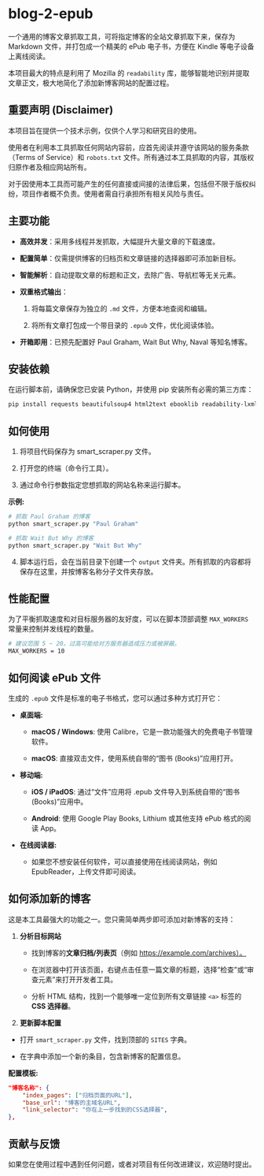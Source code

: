 # blog-2-epub

一个通用的博客文章抓取工具，可将指定博客的全站文章抓取下来，保存为 Markdown 文件，并打包成一个精美的 ePub 电子书，方便在 Kindle 等电子设备上离线阅读。

本项目最大的特点是利用了 Mozilla 的 `readability` 库，能够智能地识别并提取文章正文，极大地简化了添加新博客网站的配置过程。

## 重要声明 (Disclaimer)
本项目旨在提供一个技术示例，仅供个人学习和研究目的使用。

使用者在利用本工具抓取任何网站内容前，应首先阅读并遵守该网站的服务条款（Terms of Service）和 `robots.txt` 文件。所有通过本工具抓取的内容，其版权归原作者及相应网站所有。

对于因使用本工具而可能产生的任何直接或间接的法律后果，包括但不限于版权纠纷，项目作者概不负责。使用者需自行承担所有相关风险与责任。

## 主要功能

- **高效并发**：采用多线程并发抓取，大幅提升大量文章的下载速度。

- **配置简单**：仅需提供博客的归档页和文章链接的选择器即可添加新目标。

- **智能解析**：自动提取文章的标题和正文，去除广告、导航栏等无关元素。

- **双重格式输出**：

    1. 将每篇文章保存为独立的 `.md` 文件，方便本地查阅和编辑。

    2. 将所有文章打包成一个带目录的 `.epub` 文件，优化阅读体验。

- **开箱即用**：已预先配置好 Paul Graham, Wait But Why, Naval 等知名博客。

## 安装依赖

在运行脚本前，请确保您已安装 Python，并使用 pip 安装所有必需的第三方库：
```bash
pip install requests beautifulsoup4 html2text ebooklib readability-lxml
```

## 如何使用

1. 将项目代码保存为 smart_scraper.py 文件。

2. 打开您的终端（命令行工具）。

3. 通过命令行参数指定您想抓取的网站名称来运行脚本。

**示例:**
```bash
# 抓取 Paul Graham 的博客
python smart_scraper.py "Paul Graham"

# 抓取 Wait But Why 的博客
python smart_scraper.py "Wait But Why"

```

4. 脚本运行后，会在当前目录下创建一个 `output` 文件夹。所有抓取的内容都将保存在这里，并按博客名称分子文件夹存放。

## 性能配置

为了平衡抓取速度和对目标服务器的友好度，可以在脚本顶部调整 `MAX_WORKERS` 常量来控制并发线程的数量。
```bash
# 建议范围 5 ~ 20。过高可能给对方服务器造成压力或被屏蔽。
MAX_WORKERS = 10
```

## 如何阅读 ePub 文件

生成的 `.epub` 文件是标准的电子书格式，您可以通过多种方式打开它：

- **桌面端:**

    - **macOS / Windows**: 使用 Calibre，它是一款功能强大的免费电子书管理软件。

    - **macOS**: 直接双击文件，使用系统自带的“图书 (Books)”应用打开。

- **移动端:**

    - **iOS / iPadOS**: 通过“文件”应用将 .epub 文件导入到系统自带的“图书 (Books)”应用中。

    - **Android**: 使用 Google Play Books, Lithium 或其他支持 ePub 格式的阅读 App。

- **在线阅读器:**

    - 如果您不想安装任何软件，可以直接使用在线阅读网站，例如 EpubReader，上传文件即可阅读。

## 如何添加新的博客

这是本工具最强大的功能之一。您只需简单两步即可添加对新博客的支持：

1. **分析目标网站**

    - 找到博客的**文章归档/列表页**（例如 https://example.com/archives）。

    - 在浏览器中打开该页面，右键点击任意一篇文章的标题，选择“检查”或“审查元素”来打开开发者工具。

    - 分析 HTML 结构，找到一个能够唯一定位到所有文章链接 `<a>` 标签的 **CSS 选择器**。

2. **更新脚本配置**

- 打开 `smart_scraper.py` 文件，找到顶部的 `SITES` 字典。

- 在字典中添加一个新的条目，包含新博客的配置信息。

**配置模板:**
```json
"博客名称": {
    "index_pages": ["归档页面的URL"],
    "base_url": "博客的主域名URL",
    "link_selector": "你在上一步找到的CSS选择器",
},

```

## 贡献与反馈

如果您在使用过程中遇到任何问题，或者对项目有任何改进建议，欢迎随时提出。